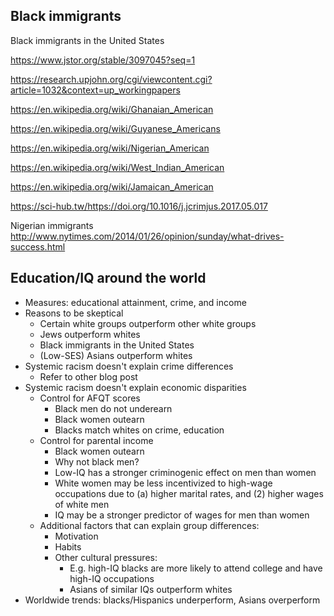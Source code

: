 ## Black immigrants

Black immigrants in the United States

https://www.jstor.org/stable/3097045?seq=1

https://research.upjohn.org/cgi/viewcontent.cgi?article=1032&context=up_workingpapers

https://en.wikipedia.org/wiki/Ghanaian_American

https://en.wikipedia.org/wiki/Guyanese_Americans

https://en.wikipedia.org/wiki/Nigerian_American

https://en.wikipedia.org/wiki/West_Indian_American

https://en.wikipedia.org/wiki/Jamaican_American

https://sci-hub.tw/https://doi.org/10.1016/j.jcrimjus.2017.05.017

Nigerian immigrants
http://www.nytimes.com/2014/01/26/opinion/sunday/what-drives-success.html

## Education/IQ around the world

* Measures: educational attainment, crime, and income
* Reasons to be skeptical
	* Certain white groups outperform other white groups
	* Jews outperform whites
	* Black immigrants in the United States
	* (Low-SES) Asians outperform whites
* Systemic racism doesn't explain crime differences
	* Refer to other blog post
* Systemic racism doesn't explain economic disparities
	* Control for AFQT scores
		* Black men do not underearn
		* Black women outearn
		* Blacks match whites on crime, education
	* Control for parental income
		* Black women outearn
		* Why not black men?
		* Low-IQ has a stronger criminogenic effect on men than women
		* White women may be less incentivized to high-wage occupations due to (a) higher marital rates, and (2) higher wages of white men
		* IQ may be a stronger predictor of wages for men than women
	* Additional factors that can explain group differences:
		* Motivation
		* Habits 
		* Other cultural pressures: 
			* E.g. high-IQ blacks are more likely to attend college and have high-IQ occupations
			* Asians of similar IQs outperform whites
* Worldwide trends: blacks/Hispanics underperform, Asians overperform
